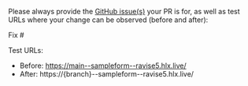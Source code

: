 Please always provide the [GitHub issue(s)](../issues) your PR is for, as well as test URLs where your change can be observed (before and after):

Fix #<gh-issue-id>

Test URLs:
- Before: https://main--sampleform--ravise5.hlx.live/
- After: https://{branch}--sampleform--ravise5.hlx.live/
